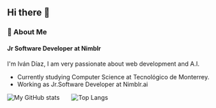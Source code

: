 ## Hi there 👋

### :rocket:  About Me
#### Jr Software Developer at Nimblr 
I'm Iván Díaz, I am very passionate about web development and A.I.
- Currently studying Computer Science at Tecnológico de Monterrey.
- Working as Jr.Software Developer at Nimblr.ai


![My GitHub stats](https://github-readme-stats.vercel.app/api?username=IvanDLar&show_icons=true&theme=tokyonight) &nbsp; &nbsp; &nbsp; ![Top Langs](https://github-readme-stats.vercel.app/api/top-langs/?username=IvanDLar&theme=tokyonight&langs_count=10&layout=compact&hide=ASP.net,ShaderLab)
